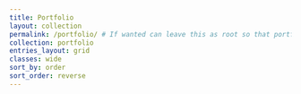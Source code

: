 ```yaml
---
title: Portfolio
layout: collection
permalink: /portfolio/ # If wanted can leave this as root so that portfolio is the main page
collection: portfolio
entries_layout: grid
classes: wide
sort_by: order
sort_order: reverse
---
```

